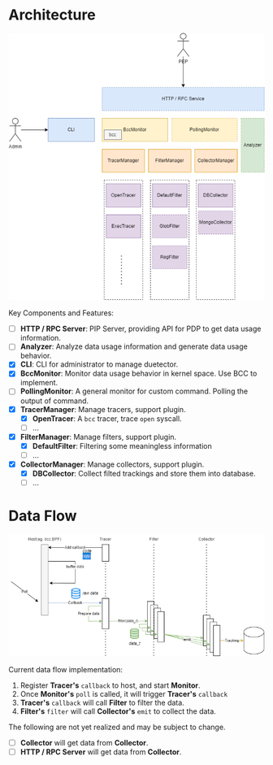 # Architecture

![img](./image/architecture.png)

Key Components and Features:

- [ ] **HTTP / RPC Server**: PIP Server, providing API for PDP to get data usage information.
- [ ] **Analyzer**: Analyze data usage information and generate data usage behavior.
- [x] **CLI**: CLI for administrator to manage duetector.
- [x] **BccMonitor**: Monitor data usage behavior in kernel space. Use BCC to implement.
- [ ] **PollingMonitor**: A general monitor for custom command. Polling the output of command.
- [x] **TracerManager**: Manage tracers, support plugin.
    - [x] **OpenTracer**: A `bcc` tracer, trace `open` syscall.
    - [ ] ...
- [x] **FilterManager**: Manage filters, support plugin.
    - [x] **DefaultFilter**: Filtering some meaningless information
    - [ ] ...
- [x] **CollectorManager**: Manage collectors, support plugin.
    - [x] **DBCollector**: Collect filted trackings and store them into database.
    - [ ] ...

# Data Flow

![img](./image/dataflow.png)

Current data flow implementation:

1. Register **Tracer's** `callback` to host, and start **Monitor**.
2. Once **Monitor's** `poll` is called, it will trigger **Tracer's** `callback`
3. **Tracer's** `callback` will call **Filter** to filter the data.
4. **Filter's** `filter` will call **Collector's** `emit` to collect the data.

The following are not yet realized and may be subject to change.

- [ ] **Collector** will get data from **Collector**.
- [ ] **HTTP / RPC Server** will get data from **Collector**.
